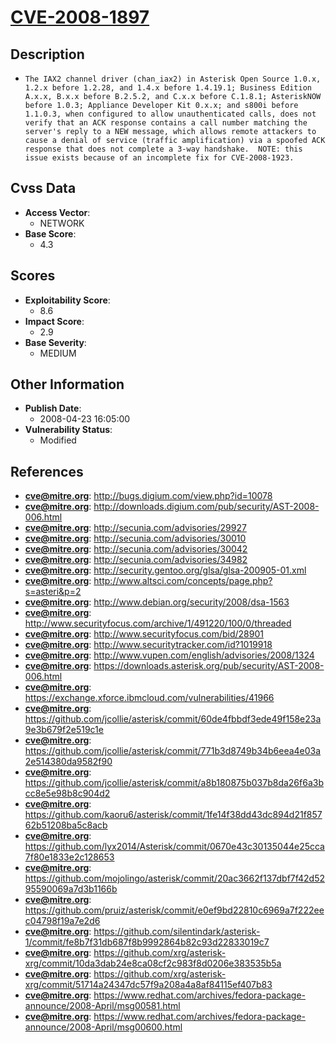 
# [CVE-2008-1897](https://cve.mitre.org/cgi-bin/cvename.cgi?name=CVE-2008-1897)

## Description

- `The IAX2 channel driver (chan_iax2) in Asterisk Open Source 1.0.x, 1.2.x before 1.2.28, and 1.4.x before 1.4.19.1; Business Edition A.x.x, B.x.x before B.2.5.2, and C.x.x before C.1.8.1; AsteriskNOW before 1.0.3; Appliance Developer Kit 0.x.x; and s800i before 1.1.0.3, when configured to allow unauthenticated calls, does not verify that an ACK response contains a call number matching the server's reply to a NEW message, which allows remote attackers to cause a denial of service (traffic amplification) via a spoofed ACK response that does not complete a 3-way handshake.  NOTE: this issue exists because of an incomplete fix for CVE-2008-1923.`

## Cvss Data

- **Access Vector**:
  - NETWORK
- **Base Score**:
  - 4.3

## Scores

- **Exploitability Score**:
  - 8.6
- **Impact Score**:
  - 2.9
- **Base Severity**:
  - MEDIUM

## Other Information

- **Publish Date**:
  - 2008-04-23 16:05:00
- **Vulnerability Status**:
  - Modified

## References

- **cve@mitre.org**: http://bugs.digium.com/view.php?id=10078
- **cve@mitre.org**: http://downloads.digium.com/pub/security/AST-2008-006.html
- **cve@mitre.org**: http://secunia.com/advisories/29927
- **cve@mitre.org**: http://secunia.com/advisories/30010
- **cve@mitre.org**: http://secunia.com/advisories/30042
- **cve@mitre.org**: http://secunia.com/advisories/34982
- **cve@mitre.org**: http://security.gentoo.org/glsa/glsa-200905-01.xml
- **cve@mitre.org**: http://www.altsci.com/concepts/page.php?s=asteri&p=2
- **cve@mitre.org**: http://www.debian.org/security/2008/dsa-1563
- **cve@mitre.org**: http://www.securityfocus.com/archive/1/491220/100/0/threaded
- **cve@mitre.org**: http://www.securityfocus.com/bid/28901
- **cve@mitre.org**: http://www.securitytracker.com/id?1019918
- **cve@mitre.org**: http://www.vupen.com/english/advisories/2008/1324
- **cve@mitre.org**: https://downloads.asterisk.org/pub/security/AST-2008-006.html
- **cve@mitre.org**: https://exchange.xforce.ibmcloud.com/vulnerabilities/41966
- **cve@mitre.org**: https://github.com/jcollie/asterisk/commit/60de4fbbdf3ede49f158e23a9e3b679f2e519c1e
- **cve@mitre.org**: https://github.com/jcollie/asterisk/commit/771b3d8749b34b6eea4e03a2e514380da9582f90
- **cve@mitre.org**: https://github.com/jcollie/asterisk/commit/a8b180875b037b8da26f6a3bcc8e5e98b8c904d2
- **cve@mitre.org**: https://github.com/kaoru6/asterisk/commit/1fe14f38dd43dc894d21f85762b51208ba5c8acb
- **cve@mitre.org**: https://github.com/lyx2014/Asterisk/commit/0670e43c30135044e25cca7f80e1833e2c128653
- **cve@mitre.org**: https://github.com/mojolingo/asterisk/commit/20ac3662f137dbf7f42d5295590069a7d3b1166b
- **cve@mitre.org**: https://github.com/pruiz/asterisk/commit/e0ef9bd22810c6969a7f222eec04798f19a7e2d6
- **cve@mitre.org**: https://github.com/silentindark/asterisk-1/commit/fe8b7f31db687f8b9992864b82c93d22833019c7
- **cve@mitre.org**: https://github.com/xrg/asterisk-xrg/commit/10da3dab24e8ca08cf2c983f8d0206e383535b5a
- **cve@mitre.org**: https://github.com/xrg/asterisk-xrg/commit/51714a24347dc57f9a208a4a8af84115ef407b83
- **cve@mitre.org**: https://www.redhat.com/archives/fedora-package-announce/2008-April/msg00581.html
- **cve@mitre.org**: https://www.redhat.com/archives/fedora-package-announce/2008-April/msg00600.html
